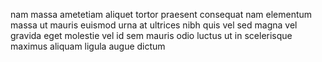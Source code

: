 nam massa ametetiam aliquet tortor praesent consequat nam elementum massa ut
mauris euismod urna at ultrices nibh quis vel sed magna vel gravida eget
molestie vel id sem mauris odio luctus ut in scelerisque maximus aliquam ligula
augue dictum